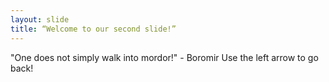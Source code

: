 ```yaml
---
layout: slide
title: “Welcome to our second slide!”
---
```

"One does not simply walk into mordor!" - Boromir
Use the left arrow to go back!
